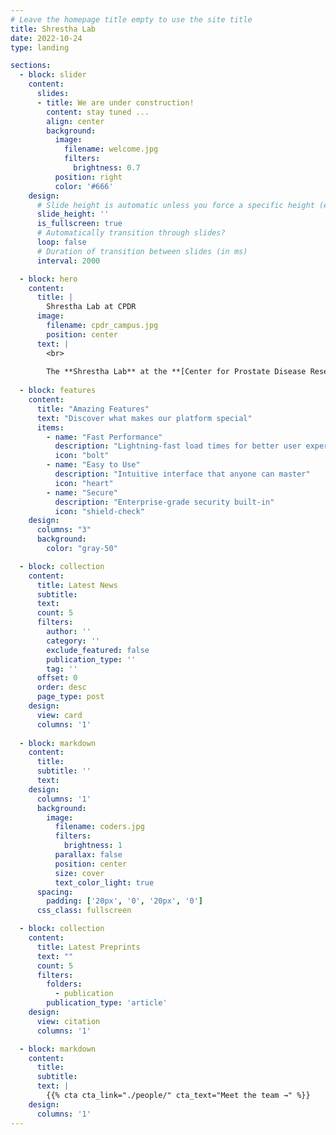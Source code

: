 ```yaml
---
# Leave the homepage title empty to use the site title
title: Shrestha Lab
date: 2022-10-24
type: landing

sections:
  - block: slider
    content:
      slides:
      - title: We are under construction!
        content: stay tuned ...
        align: center
        background:
          image:
            filename: welcome.jpg
            filters:
              brightness: 0.7
          position: right
          color: '#666'
    design:
      # Slide height is automatic unless you force a specific height (e.g. '400px')
      slide_height: ''
      is_fullscreen: true
      # Automatically transition through slides?
      loop: false
      # Duration of transition between slides (in ms)
      interval: 2000

  - block: hero
    content:
      title: |
        Shrestha Lab at CPDR
      image:
        filename: cpdr_campus.jpg
        position: center
      text: |
        <br>
        
        The **Shrestha Lab** at the **[Center for Prostate Disease Research (CPDR)](https://sites.google.com/usuhs.edu/cpdr)** focuses on elucidating the drivers of cancer progression and therapeutic resistance through innovative strategies in computational genomics and machine learning, with the goal of advancing personalized medicine and improving clinical outcomes for prostate cancer patients by understanding the complex interplay of the genome, transcriptome, proteome, and epigenome.
 
  - block: features
    content:
      title: "Amazing Features"
      text: "Discover what makes our platform special"
      items:
        - name: "Fast Performance"
          description: "Lightning-fast load times for better user experience"
          icon: "bolt"
        - name: "Easy to Use"
          description: "Intuitive interface that anyone can master"
          icon: "heart"
        - name: "Secure"
          description: "Enterprise-grade security built-in"
          icon: "shield-check"
    design:
      columns: "3"
      background:
        color: "gray-50"

  - block: collection
    content:
      title: Latest News
      subtitle:
      text:
      count: 5
      filters:
        author: ''
        category: ''
        exclude_featured: false
        publication_type: ''
        tag: ''
      offset: 0
      order: desc
      page_type: post
    design:
      view: card
      columns: '1'
  
  - block: markdown
    content:
      title:
      subtitle: ''
      text:
    design:
      columns: '1'
      background:
        image: 
          filename: coders.jpg
          filters:
            brightness: 1
          parallax: false
          position: center
          size: cover
          text_color_light: true
      spacing:
        padding: ['20px', '0', '20px', '0']
      css_class: fullscreen

  - block: collection
    content:
      title: Latest Preprints
      text: ""
      count: 5
      filters:
        folders:
          - publication
        publication_type: 'article'
    design:
      view: citation
      columns: '1'

  - block: markdown
    content:
      title:
      subtitle:
      text: |
        {{% cta cta_link="./people/" cta_text="Meet the team →" %}}
    design:
      columns: '1'
---
```

